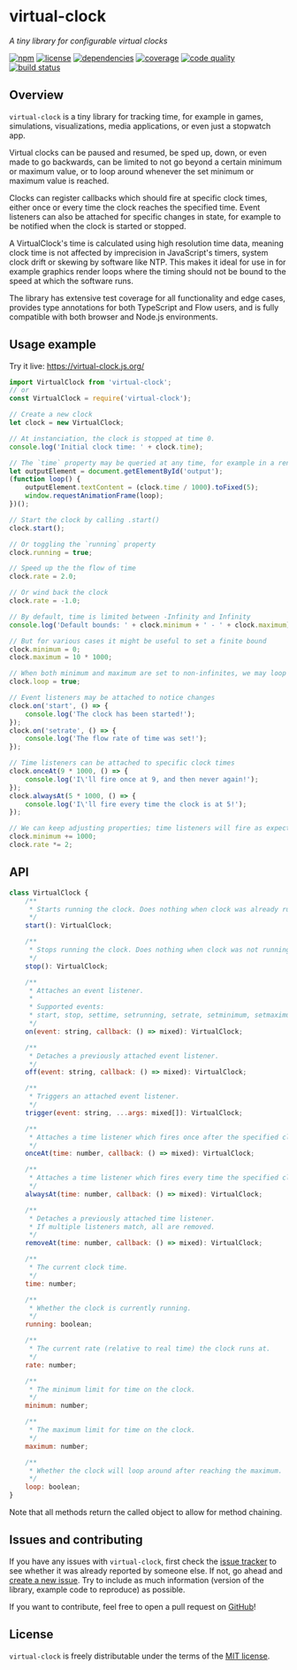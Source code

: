 # virtual-clock

*A tiny library for configurable virtual clocks*

[![npm](https://badgen.net/npm/v/virtual-clock)](https://www.npmjs.com/package/virtual-clock)
[![license](https://badgen.net/github/license/dvdgiessen/virtual-clock)](https://github.com/DvdGiessen/virtual-clock/blob/master/LICENSE)
[![dependencies](https://badgen.net/david/dep/dvdgiessen/virtual-clock)](https://david-dm.org/DvdGiessen/virtual-clock)
[![coverage](https://badgen.net/codecov/c/github/dvdgiessen/virtual-clock)](https://codecov.io/gh/DvdGiessen/virtual-clock)
[![code quality](https://badgen.net/codacy/grade/bae573f4dab14b01af199ad21c810318)](https://www.codacy.com/app/github_94/virtual-clock)
[![build status](https://travis-ci.org/DvdGiessen/virtual-clock.svg?branch=master)](https://travis-ci.org/DvdGiessen/virtual-clock)

## Overview

`virtual-clock` is a tiny library for tracking time, for example in games,
simulations, visualizations, media applications, or even just a stopwatch app.

Virtual clocks can be paused and resumed, be sped up, down, or even made to go
backwards, can be limited to not go beyond a certain minimum or maximum value,
or to loop around whenever the set minimum or maximum value is reached.

Clocks can register callbacks which should fire at specific clock times, either
once or every time the clock reaches the specified time. Event listeners can
also be attached for specific changes in state, for example to be notified when
the clock is started or stopped.

A VirtualClock's time is calculated using high resolution time data, meaning
clock time is not affected by imprecision in JavaScript's timers, system clock
drift or skewing by software like NTP. This makes it ideal for use in for
example graphics render loops where the timing should not be bound to the speed
at which the software runs.

The library has extensive test coverage for all functionality and edge cases,
provides type annotations for both TypeScript and Flow users, and is fully
compatible with both browser and Node.js environments.

## Usage example

Try it live: https://virtual-clock.js.org/

```js
import VirtualClock from 'virtual-clock';
// or
const VirtualClock = require('virtual-clock');

// Create a new clock
let clock = new VirtualClock;

// At instanciation, the clock is stopped at time 0.
console.log('Initial clock time: ' + clock.time);

// The `time` property may be queried at any time, for example in a render loop
let outputElement = document.getElementById('output');
(function loop() {
    outputElement.textContent = (clock.time / 1000).toFixed(5);
    window.requestAnimationFrame(loop);
})();

// Start the clock by calling .start()
clock.start();

// Or toggling the `running` property
clock.running = true;

// Speed up the the flow of time
clock.rate = 2.0;

// Or wind back the clock
clock.rate = -1.0;

// By default, time is limited between -Infinity and Infinity
console.log('Default bounds: ' + clock.minimum + ' - ' + clock.maximum);

// But for various cases it might be useful to set a finite bound
clock.minimum = 0;
clock.maximum = 10 * 1000;

// When both minimum and maximum are set to non-infinites, we may loop time
clock.loop = true;

// Event listeners may be attached to notice changes
clock.on('start', () => {
    console.log('The clock has been started!');
});
clock.on('setrate', () => {
    console.log('The flow rate of time was set!');
});

// Time listeners can be attached to specific clock times
clock.onceAt(9 * 1000, () => {
    console.log('I\'ll fire once at 9, and then never again!');
});
clock.alwaysAt(5 * 1000, () => {
    console.log('I\'ll fire every time the clock is at 5!');
});

// We can keep adjusting properties; time listeners will fire as expected
clock.minimum += 1000;
clock.rate *= 2;
```

## API

```js
class VirtualClock {
    /**
     * Starts running the clock. Does nothing when clock was already running.
     */
    start(): VirtualClock;

    /**
     * Stops running the clock. Does nothing when clock was not running.
     */
    stop(): VirtualClock;

    /**
     * Attaches an event listener.
     *
     * Supported events:
     * start, stop, settime, setrunning, setrate, setminimum, setmaximum, setloop
     */
    on(event: string, callback: () => mixed): VirtualClock;

    /**
     * Detaches a previously attached event listener.
     */
    off(event: string, callback: () => mixed): VirtualClock;

    /**
     * Triggers an attached event listener.
     */
    trigger(event: string, ...args: mixed[]): VirtualClock;

    /**
     * Attaches a time listener which fires once after the specified clock time has passed.
     */
    onceAt(time: number, callback: () => mixed): VirtualClock;

    /**
     * Attaches a time listener which fires every time the specified clock time has passed.
     */
    alwaysAt(time: number, callback: () => mixed): VirtualClock;

    /**
     * Detaches a previously attached time listener.
     * If multiple listeners match, all are removed.
     */
    removeAt(time: number, callback: () => mixed): VirtualClock;

    /**
     * The current clock time.
     */
    time: number;

    /**
     * Whether the clock is currently running.
     */
    running: boolean;

    /**
     * The current rate (relative to real time) the clock runs at.
     */
    rate: number;

    /**
     * The minimum limit for time on the clock.
     */
    minimum: number;

    /**
     * The maximum limit for time on the clock.
     */
    maximum: number;

    /**
     * Whether the clock will loop around after reaching the maximum.
     */
    loop: boolean;
}
```

Note that all methods return the called object to allow for method chaining.

## Issues and contributing

If you have any issues with `virtual-clock`, first check the [issue tracker](
https://github.com/DvdGiessen/virtual-clock/issues) to see whether it was
already reported by someone else. If not, go ahead and [create a new issue](
https://github.com/DvdGiessen/virtual-clock/issues/new). Try to include as much
information (version of the library, example code to reproduce) as possible.

If you want to contribute, feel free to open a pull request on [GitHub](
https://github.com/DvdGiessen/virtual-clock)!

## License

`virtual-clock` is freely distributable under the terms of the
[MIT license](https://github.com/DvdGiessen/virtual-clock/blob/master/LICENSE).
